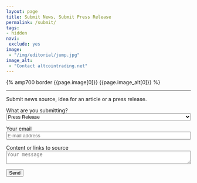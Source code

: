 ```yaml
---
layout: page
title: Submit News, Submit Press Release
permalink: /submit/
tags:
- hidden
navi:
 exclude: yes
image:
 - "/img/editorial/jump.jpg"
image_alt:
 - "Contact altcointrading.net"
---
```


{% amp700 border {{page.image[0]}} {{page.image_alt[0]}} %}

__________________________

<style>
input, select, textarea {width: 100%}
</style>

Submit news source, idea for an article or a press release.

<form name="submission" action="/contact/" netlify>
<p> What are you submitting? <br>
<select>
 <option value="pr">Press Release</option>
 <option value="idea">Idea</option>
 <option value="news">News Source</option>
</select>
</p>
<p> Your email <br>
<input type="email" name="email" placeholder="E-mail address">
</p>
<p> Content or links to source<br>
<textarea name="message" placeholder="Your message"></textarea>
</p>
<p>
<button type="submit">Send</button>
</p>
</form>
